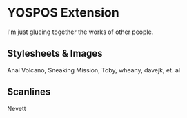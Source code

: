 # YOSPOS Extension
I'm just glueing together the works of other people.

## Stylesheets & Images
Anal Volcano, Sneaking Mission, Toby, wheany, davejk, et. al

## Scanlines
Nevett
